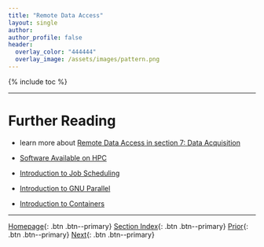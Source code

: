 ```yaml
---
title: "Remote Data Access"
layout: single
author:
author_profile: false
header:
  overlay_color: "444444"
  overlay_image: /assets/images/pattern.png
---
```


{% include toc %}









___
# Further Reading
* learn more about [Remote Data Access in section 7: Data Acquisition](../../07-DataParsing/01-remote-data-access)

* [Software Available on HPC](../04-SOFTWARE/01-software-available-on-HPC)
* [Introduction to Job Scheduling](../05-JOB-QUEUE/00-introduction-to-job-scheduling)
* [Introduction to GNU Parallel](../06-PARALLEL/01-introduction-to-gnu-parallel)
* [Introduction to Containers](../07-CONTAINERS/00-introduction-to-containers)

___

[Homepage](../../index.md){: .btn  .btn--primary}
[Section Index](../00-DataParsing-LandingPage){: .btn  .btn--primary}
[Prior](../02-SSH/03-password-less-ssh){: .btn  .btn--primary}
[Next](../04-SOFTWARE/01-software-available-on-HPC){: .btn  .btn--primary}
